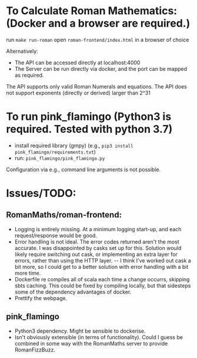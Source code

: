 
# To Calculate Roman Mathematics: (Docker and a browser are required.)
run `make run-roman`
open `roman-frontend/index.html` in a browser of choice

Alternatively:
- The API can be accessed directly at localhost:4000
- The Server can be run directly via docker, and the port can be mapped as required.

 The API supports only valid Roman Numerals and equations.
 The API does not support exponents (directly or derived) larger than 2^31


# To run pink_flamingo (Python3 is required.  Tested with python 3.7)
- install required library (gmpy) (e.g., `pip3 install pink_flamingo/requirements.txt`)
- run: `pink_flamingo/pink_flamingo.py`

Configuration via e.g., command line arguments is not possible.


# Issues/TODO:
## RomanMaths/roman-frontend:
- Logging is entirely missing. At a minimum logging start-up, and each request/response would be good.
- Error handling is not ideal.  The error codes returned aren't the most accurate.  I was disappointed by casks set up for this.  Solution would likely require switching out cask, or implementing an extra layer for errors, rather than using the HTTP layer.
-- I think I've worked out cask a bit more, so I could get to a better solution with error handling with a bit more time.
- Dockerfile re compiles all of scala each time a change occurrs, skipping sbts caching. This could be fixed by compiling locally, but that sidesteps some of the dependency advantages of docker.
- Prettify the webpage.

## pink_flamingo
- Python3 dependency.  Might be sensible to dockerise.
- Isn't obviously extensible (in terms of functionality).  Could I guess be combined in some way with the RomanMaths server to provide RomanFizzBuzz.
